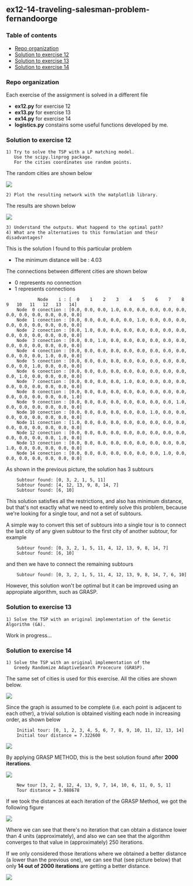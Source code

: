 ## ex12-14-traveling-salesman-problem-fernandoorge

### Table of contents
* [Repo organization](#repo-organization)
* [Solution to exercise 12](#solution-to-exercise-12)
* [Solution to exercise 13](#solution-to-exercise-13)
* [Solution to exercise 14](#solution-to-exercise-14)

### Repo organization

Each exercise of the assignment is solved in a different file
* **ex12.py** for exercise 12
* **ex13.py** for exercise 13
* **ex14.py** for exercise 14
* **logistics.py** constains some useful functions developed by me. 


### Solution to exercise 12
```
1) Try to solve the TSP with a LP matching model. 
   Use the scipy.linprog package. 
   For the cities coordinates use random points.
```

The random cities are shown below

![](ex12_tsp_cities.png)


```
2) Plot the resulting network with the matplotlib library.
```

The results are shown below

![](ex12_tsp_subtours.png)


```
3) Understand the outputs. What happend to the optimal path?
4) What are the alternatives to this formulation and their disadvantages?
```

This is the solution I found to this particular problem
* The minimum distance will be : 4.03 

The connections between different cities are shown below
* 0 represents no connection
* 1 represents connections

```
            Node    i : [  0    1    2    3    4    5    6    7    8    9   10   11   12   13   14]
    Node  0 conection : [0.0, 0.0, 0.0, 1.0, 0.0, 0.0, 0.0, 0.0, 0.0, 0.0, 0.0, 0.0, 0.0, 0.0, 0.0]
    Node  1 conection : [0.0, 0.0, 0.0, 0.0, 0.0, 1.0, 0.0, 0.0, 0.0, 0.0, 0.0, 0.0, 0.0, 0.0, 0.0]
    Node  2 conection : [0.0, 1.0, 0.0, 0.0, 0.0, 0.0, 0.0, 0.0, 0.0, 0.0, 0.0, 0.0, 0.0, 0.0, 0.0]
    Node  3 conection : [0.0, 0.0, 1.0, 0.0, 0.0, 0.0, 0.0, 0.0, 0.0, 0.0, 0.0, 0.0, 0.0, 0.0, 0.0]
    Node  4 conection : [0.0, 0.0, 0.0, 0.0, 0.0, 0.0, 0.0, 0.0, 0.0, 0.0, 0.0, 0.0, 1.0, 0.0, 0.0]
    Node  5 conection : [0.0, 0.0, 0.0, 0.0, 0.0, 0.0, 0.0, 0.0, 0.0, 0.0, 0.0, 1.0, 0.0, 0.0, 0.0]
    Node  6 conection : [0.0, 0.0, 0.0, 0.0, 0.0, 0.0, 0.0, 0.0, 0.0, 0.0, 1.0, 0.0, 0.0, 0.0, 0.0]
    Node  7 conection : [0.0, 0.0, 0.0, 0.0, 1.0, 0.0, 0.0, 0.0, 0.0, 0.0, 0.0, 0.0, 0.0, 0.0, 0.0]
    Node  8 conection : [0.0, 0.0, 0.0, 0.0, 0.0, 0.0, 0.0, 0.0, 0.0, 0.0, 0.0, 0.0, 0.0, 0.0, 1.0]
    Node  9 conection : [0.0, 0.0, 0.0, 0.0, 0.0, 0.0, 0.0, 0.0, 1.0, 0.0, 0.0, 0.0, 0.0, 0.0, 0.0]
    Node 10 conection : [0.0, 0.0, 0.0, 0.0, 0.0, 0.0, 1.0, 0.0, 0.0, 0.0, 0.0, 0.0, 0.0, 0.0, 0.0]
    Node 11 conection : [1.0, 0.0, 0.0, 0.0, 0.0, 0.0, 0.0, 0.0, 0.0, 0.0, 0.0, 0.0, 0.0, 0.0, 0.0]
    Node 12 conection : [0.0, 0.0, 0.0, 0.0, 0.0, 0.0, 0.0, 0.0, 0.0, 0.0, 0.0, 0.0, 0.0, 1.0, 0.0]
    Node 13 conection : [0.0, 0.0, 0.0, 0.0, 0.0, 0.0, 0.0, 0.0, 0.0, 1.0, 0.0, 0.0, 0.0, 0.0, 0.0]
    Node 14 conection : [0.0, 0.0, 0.0, 0.0, 0.0, 0.0, 0.0, 1.0, 0.0, 0.0, 0.0, 0.0, 0.0, 0.0, 0.0]
```

As shown in the previous picture, the solution has 3 subtours
```
    Subtour found: [0, 3, 2, 1, 5, 11]
    Subtour found: [4, 12, 13, 9, 8, 14, 7]
    Subtour found: [6, 10]
```

This solution satisfies all the restrictions, and also has minimum distance, but that's not exactly what we need to entirely solve this problem, because we're looking for a single tour, and not a set of subtours.

A simple way to convert this set of subtours into a single tour is to connect the last city of any given subtour to the first city of another subtour, for example
```
    Subtour found: [0, 3, 2, 1, 5, 11, 4, 12, 13, 9, 8, 14, 7]
    Subtour found: [6, 10]
```
and then we have to connect the remaining subtours
```
    Subtour found: [0, 3, 2, 1, 5, 11, 4, 12, 13, 9, 8, 14, 7, 6, 10]
```
However, this solution won't be optimal but it can be improved using an appropiate algorithm, such as GRASP.

### Solution to exercise 13
```
1) Solve the TSP with an original implementation of the Genetic Algorithm (GA).
```
Work in progress...

### Solution to exercise 14
```
1) Solve the TSP with an original implementation of the 
   Greedy Randomize AdaptiveSearch Procecure (GRASP).
```

The same set of cities is used for this exercise. All the cities are shown below.

![](ex14_tsp_cities.png)

Since the graph is assumed to be complete (i.e. each point is adjacent to each other), a trivial solution is obtained visiting each node in increasing order, as shown below

```
    Initial tour: [0, 1, 2, 3, 4, 5, 6, 7, 8, 9, 10, 11, 12, 13, 14]
    Initial tour distance = 7.322600
```

![](ex14_tsp_initial.png)


By applying GRASP METHOD, this is the best solution found after **2000 iterations**.

![](ex14_tsp_best.png)

```
    New tour [3, 2, 8, 12, 4, 13, 9, 7, 14, 10, 6, 11, 0, 5, 1]
    Tour distance = 3.988678
``` 

If we took the distances at each iteration of the GRASP Method, we got the following figure

![](ex14_tsp_distances.png)

Where we can see that there's no iteration that can obtain a distance lower than 4 units (approximately), and also we can see that the algorithm converges to that value in (approximately) 250 iterations.

If we only considered those iterations where we obtained a better distance (a lower than the previous one), we can see that (see picture below) that only **14 out of 2000 iterations** are getting a better distance.

![](ex14_tsp_best_dists)
